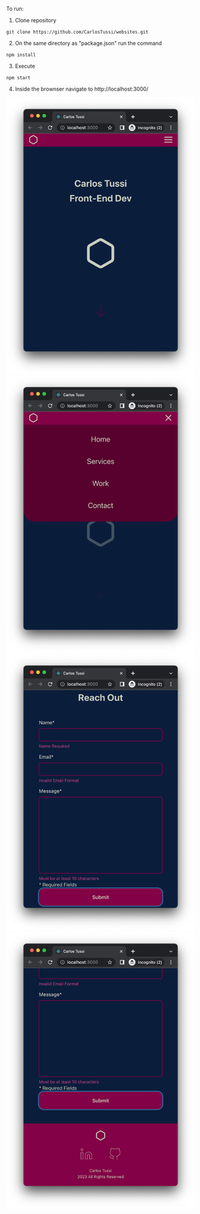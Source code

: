 To run:
1) Clone repository
```
git clone https://github.com/CarlosTussi/websites.git
```
2) On the same directory as "package.json" run the command
```
npm install
```

3) Execute 
```
npm start
```

4) Inside the brownser navigate to http://localhost:3000/


![alt text](https://github.com/CarlosTussi/images/blob/main/carlos1.png)
![alt text](https://github.com/CarlosTussi/images/blob/main/carlos2.png)
![alt text](https://github.com/CarlosTussi/images/blob/main/carlos3.png)
![alt text](https://github.com/CarlosTussi/images/blob/main/carlos4.png)